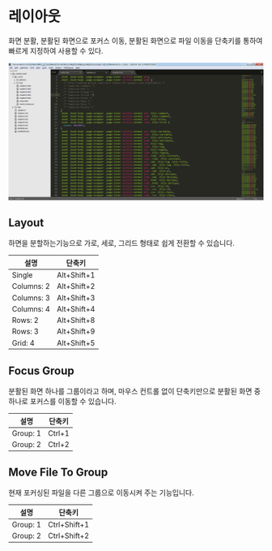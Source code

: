 # 레이아웃

화면 분활, 분활된 화면으로 포커스 이동, 분활된 화면으로 파일 이동을 단축키를 통하여 빠르게 지정하여 사용할 수 있다.

![레이아웃](./img/layout.gif)

## Layout
하면을 분할하는기능으로 가로, 세로, 그리드 형태로 쉽게 전환할 수 있습니다.

설명|단축키
---|---
Single | Alt+Shift+1
Columns: 2 | Alt+Shift+2
Columns: 3 | Alt+Shift+3
Columns: 4 | Alt+Shift+4
Rows: 2 | Alt+Shift+8
Rows: 3 | Alt+Shift+9
Grid: 4 | Alt+Shift+5

## Focus Group
분활된 화면 하나를 그룹이라고 하며, 마우스 컨트롤 없이 단축키만으로 분활된 화면 중 하나로 포커스를 이동할 수 있습니다.

설명|단축키
---|---
Group: 1 | Ctrl+1
Group: 2 | Ctrl+2


## Move File To Group
현재 포커싱된 파일을 다른 그룹으로 이동시켜 주는 기능입니다.

설명|단축키
---|---
Group: 1 | Ctrl+Shift+1
Group: 2 | Ctrl+Shift+2


